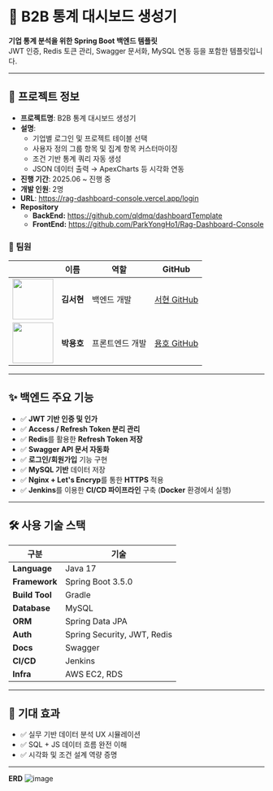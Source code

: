 # 🧩 **B2B 통계 대시보드 생성기**

**기업 통계 분석을 위한 Spring Boot 백엔드 템플릿**  
JWT 인증, Redis 토큰 관리, Swagger 문서화, MySQL 연동 등을 포함한 템플릿입니다.

---

## 👥 **프로젝트 정보**

- **프로젝트명**: B2B 통계 대시보드 생성기
- **설명**:  
  - 기업별 로그인 및 프로젝트 테이블 선택  
  - 사용자 정의 그룹 항목 및 집계 항목 커스터마이징  
  - 조건 기반 통계 쿼리 자동 생성  
  - JSON 데이터 출력 → ApexCharts 등 시각화 연동  
- **진행 기간**: 2025.06 ~ 진행 중  
- **개발 인원**: 2명
- **URL**: https://rag-dashboard-console.vercel.app/login
- **Repository**
  - **BackEnd:** https://github.com/qldmq/dashboardTemplate
  - **FrontEnd:** https://github.com/ParkYongHo1/Rag-Dashboard-Console

### 🔧 **팀원**

|     | 이름               | 역할           | GitHub                                      |
|-----|--------------------|----------------|---------------------------------------------|
|<img src="https://github.com/qldmq.png" width="80"/>| **김서현** | 백엔드 개발     | [서현 GitHub](https://github.com/qldmq)     |
|<img src="https://github.com/ParkYongHo1.png" width="80"/> | **박용호** | 프론트엔드 개발 | [용호 GitHub](https://github.com/ParkYongHo1) |

---

## ✨ **백엔드 주요 기능**

- ✅ **JWT 기반 인증 및 인가**
- ✅ **Access / Refresh Token 분리 관리**
- ✅ **Redis**를 활용한 **Refresh Token 저장**
- ✅ **Swagger API 문서 자동화**
- ✅ **로그인/회원가입** 기능 구현
- ✅ **MySQL 기반** 데이터 저장
- ✅ **Nginx + Let's Encryp**를 통한 **HTTPS** 적용
- ✅ **Jenkins**를 이용한 **CI/CD 파이프라인** 구축 (**Docker** 환경에서 실행)

---

## 🛠️ **사용 기술 스택**

| 구분         | 기술                             |
|--------------|----------------------------------|
| **Language** | Java 17                         |
| **Framework**| Spring Boot 3.5.0              |
| **Build Tool**| Gradle                         |
| **Database** | MySQL                          |
| **ORM**      | Spring Data JPA                |
| **Auth**     | Spring Security, JWT, Redis    |
| **Docs**     | Swagger                       |
| **CI/CD**    | Jenkins                       |
| **Infra**    | AWS EC2, RDS                  |

---

## 🎯 **기대 효과** 
- ✅ 실무 기반 데이터 분석 UX 시뮬레이션
- ✅ SQL + JS 데이터 흐름 완전 이해
- ✅ 시각화 및 조건 설계 역량 증명

---

 **ERD**
![image](https://github.com/user-attachments/assets/207d2907-13ae-4c38-b652-c3a0715f89ae)

